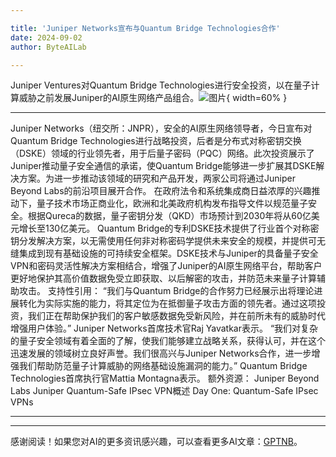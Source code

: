 ```yaml
---

title: 'Juniper Networks宣布与Quantum Bridge Technologies合作'
date: 2024-09-02
author: ByteAILab

---
```


Juniper Ventures对Quantum Bridge Technologies进行安全投资，以在量子计算威胁之前发展Juniper的AI原生网络产品组合。![图片](https://ai-techpark.com/wp-content/uploads/2024/08/Junipe-960x540.jpg){ width=60% }

---

Juniper Networks（纽交所：JNPR），安全的AI原生网络领导者，今日宣布对Quantum Bridge Technologies进行战略投资，后者是分布式对称密钥交换（DSKE）领域的行业领先者，用于后量子密码（PQC）网络。此次投资展示了Juniper推动量子安全通信的承诺，使Quantum Bridge能够进一步扩展其DSKE解决方案。为进一步推动该领域的研究和产品开发，两家公司将通过Juniper Beyond Labs的前沿项目展开合作。
在政府法令和系统集成商日益浓厚的兴趣推动下，量子技术市场正商业化，欧洲和北美政府机构发布指导文件以规范量子安全。根据Qureca的数据，量子密钥分发（QKD）市场预计到2030年将从60亿美元增长至130亿美元。
Quantum Bridge的专利DSKE技术提供了行业首个对称密钥分发解决方案，以无需使用任何非对称密码学提供未来安全的规模，并提供可无缝集成到现有基础设施的可持续安全框架。DSKE技术与Juniper的具备量子安全VPN和密码灵活性解决方案相结合，增强了Juniper的AI原生网络平台，帮助客户更好地保护其高价值数据免受立即获取、以后解密的攻击，并防范未来量子计算辅助攻击。
支持性引用：
“我们与Quantum Bridge的合作努力已经展示出将理论进展转化为实际实施的能力，将其定位为在抵御量子攻击方面的领先者。通过这项投资，我们正在帮助保护我们的客户敏感数据免受新风险，并在前所未有的威胁时代增强用户体验。”
Juniper Networks首席技术官Raj Yavatkar表示。
“我们对复杂的量子安全领域有着全面的了解，使我们能够建立战略关系，获得认可，并在这个迅速发展的领域树立良好声誉。我们很高兴与Juniper Networks合作，进一步增强我们帮助防范量子计算威胁的网络基础设施漏洞的能力。”
Quantum Bridge Technologies首席执行官Mattia Montagna表示。
额外资源：
Juniper Beyond Labs
Juniper Quantum-Safe IPsec VPN概述
Day One: Quantum-Safe IPsec VPNs


---
---
感谢阅读！如果您对AI的更多资讯感兴趣，可以查看更多AI文章：[GPTNB](https://gptnb.com)。